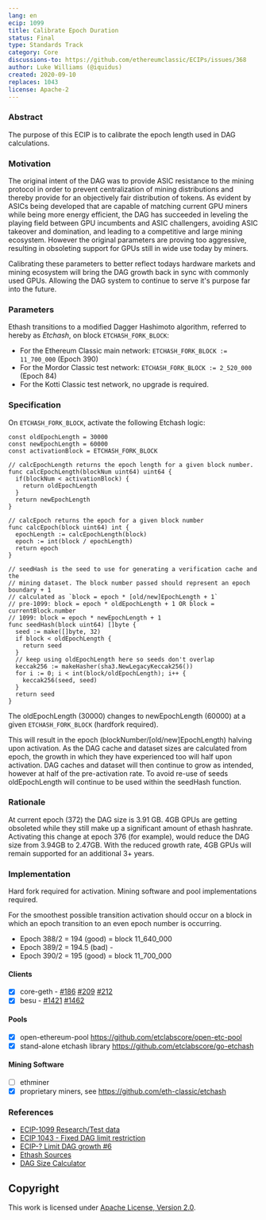 ```yaml
---
lang: en
ecip: 1099
title: Calibrate Epoch Duration
status: Final
type: Standards Track
category: Core
discussions-to: https://github.com/ethereumclassic/ECIPs/issues/368
author: Luke Williams (@iquidus)
created: 2020-09-10
replaces: 1043
license: Apache-2
---
```


### Abstract ###

The purpose of this ECIP is to calibrate the epoch length used in DAG calculations.

### Motivation ###

The original intent of the DAG was to provide ASIC resistance to the mining protocol in order to prevent centralization of mining distributions and thereby provide for an objectively fair distribution of tokens. As evident by ASICs being developed that are capable of matching current GPU miners while being more energy efficient, the DAG has succeeded in leveling the playing field between GPU incumbents and ASIC challengers, avoiding ASIC takeover and domination, and leading to a competitive and large mining ecosystem. However the original parameters are proving too aggressive, resulting in obsoleting support for GPUs still in wide use today by miners.

Calibrating these parameters to better reflect todays hardware markets and mining ecosystem will bring the DAG growth back in sync with commonly used GPUs. Allowing the DAG system to continue to serve it's purpose far into the future.

### Parameters ###

Ethash transitions to a modified Dagger Hashimoto algorithm, referred to hereby as _Etchash_, on block `ETCHASH_FORK_BLOCK`:

* For the Ethereum Classic main network: `ETCHASH_FORK_BLOCK := 11_700_000` (Epoch 390)
* For the Mordor Classic test network: `ETCHASH_FORK_BLOCK := 2_520_000` (Epoch 84)
* For the Kotti Classic test network, no upgrade is required.

### Specification ###

On `ETCHASH_FORK_BLOCK`, activate the following Etchash logic:

```
const oldEpochLength = 30000
const newEpochLength = 60000
const activationBlock = ETCHASH_FORK_BLOCK

// calcEpochLength returns the epoch length for a given block number.
func calcEpochLength(blockNum uint64) uint64 {
  if(blockNum < activationBlock) {
    return oldEpochLength
  }
  return newEpochLength
}

// calcEpoch returns the epoch for a given block number
func calcEpoch(block uint64) int {
  epochLength := calcEpochLength(block)
  epoch := int(block / epochLength)
  return epoch
}

// seedHash is the seed to use for generating a verification cache and the
// mining dataset. The block number passed should represent an epoch boundary + 1
// calculated as `block = epoch * [old/new]EpochLength + 1`
// pre-1099: block = epoch * oldEpochLength + 1 OR block = currentBlock.number
// 1099: block = epoch * newEpochLength + 1
func seedHash(block uint64) []byte {
  seed := make([]byte, 32)
  if block < oldEpochLength {
    return seed
  }
  // keep using oldEpochLength here so seeds don't overlap
  keccak256 := makeHasher(sha3.NewLegacyKeccak256())
  for i := 0; i < int(block/oldEpochLength); i++ {
    keccak256(seed, seed)
  }
  return seed
}
```
The oldEpochLength (30000) changes to newEpochLength (60000) at a given `ETCHASH_FORK_BLOCK` (hardfork required).

This will result in the epoch (blockNumber/[old/new]EpochLength) halving upon activation. As the DAG cache and dataset sizes are calculated from epoch, the growth in which they have experienced too will half upon activation. DAG caches and dataset will then continue to grow as intended, however at half of the pre-activation rate. To avoid re-use of seeds oldEpochLength will continue to be used within the seedHash function.

### Rationale ###
At current epoch (372) the DAG size is 3.91 GB. 4GB GPUs are getting obsoleted while they still make up a significant amount of ethash hashrate. Activating this change at epoch 376 (for example), would reduce the DAG size from 3.94GB to 2.47GB. With the reduced growth rate, 4GB GPUs will remain supported for an additional 3+ years.

### Implementation ###
Hard fork required for activation.
Mining software and pool implementations required.  

For the smoothest possible transition activation should occur on a block in which an epoch transition to an even epoch number is occurring.  

* Epoch 388/2 = 194   (good) = block 11_640_000
* Epoch 389/2 = 194.5 (bad)  -
* Epoch 390/2 = 195   (good) = block 11_700_000

#### Clients ####
* [x] core-geth - [#186](https://github.com/etclabscore/core-geth/pull/186) [#209](https://github.com/etclabscore/core-geth/pull/209) [#212](https://github.com/etclabscore/core-geth/pull/212)
* [x] besu - [#1421](https://github.com/hyperledger/besu/pull/1421) [#1462](https://github.com/hyperledger/besu/pull/1462)

#### Pools ####
* [x] open-ethereum-pool https://github.com/etclabscore/open-etc-pool
* [x] stand-alone etchash library https://github.com/etclabscore/go-etchash

#### Mining Software ####
* [ ] ethminer
* [x] proprietary miners, see https://github.com/eth-classic/etchash

### References ###
- [ECIP-1099 Research/Test data](https://github.com/iquidus/ecip-1099-data)
- [ECIP 1043 - Fixed DAG limit restriction](https://ecips.ethereumclassic.org/ECIPs/ecip-1043)
- [ECIP-? Limit DAG growth #6](https://github.com/ethereumproject/ECIPs/issues/6)
- [Ethash Sources](https://github.com/ethereum/ethash)
- [DAG Size Calculator](https://investoon.com/tools/dag_size)

## Copyright ##

This work is licensed under [Apache License, Version 2.0](http://www.apache.org/licenses/).
